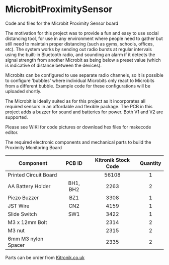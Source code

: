 # MicrobitProximitySensor
Code and files for the Microbit Proximity Sensor board 

The motivation for this project was to provide a fun and easy to use social distancing tool, for use in any environment where people need to gather but still need to maintain proper distancing (such as gyms, schools, offices, etc). The system works by sending out radio bursts at regular intervals using the built-in Bluetooth radio, and sounding an alarm if it detects the signal strength from another Microbit as being below a preset value (which is indicative of distance between the devices).

Microbits can be configured to use separate radio channels, so it is possible to configure 'bubbles' where individual Microbits only react to Microbits from a different bubble. Example code for these configurations will be uploaded shortly.

The Microbit is ideally suited as for this project as it incorporates all required sensors in an affordable and flexible package. The PCB in this project adds a buzzer for sound and batteries for power. Both V1 and V2 are supported.

Please see WIKI for code pictures or download hex files for makecode editor. 

The required electronic components and mechanical parts to build the Proximity Monitoring Board
 
| Component             |  PCB ID       |  Kitronik Stock Code   | Quantity |
| --------------------- | :-----------: | :--------------------: | :------: |
| Printed Circuit Board |               | 56108                  | 1        |
| AA Battery Holder     | BH1, BH2      | 2263                   | 2        |
| Piezo Buzzer          | BZ1           | 3308                   | 1        |
| JST Wire              | CN2           | 4159                   | 1        |		
| Slide Switch          | SW1           | 3422                   | 1        |
| M3 x 12mm Bolt        |               | 2314                   | 2        |
| M3 nut                |               | 2315                   | 2        |
| 6mm M3 nylon Spacer   |               | 2335                   | 2        |

Parts can be order from [Kitronik.co.uk](https://www.kitronik.co.uk)
